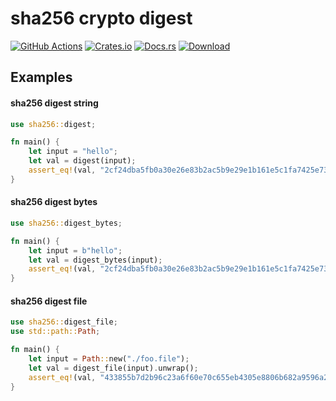 # sha256 crypto digest

[docsrs]: https://docs.rs/sha256

[![GitHub Actions](https://github.com/baoyachi/sha256-rs/workflows/check/badge.svg)](https://github.com/baoyachi/sha256-rs/actions?query=workflow%3Abuild)
[![Crates.io](https://img.shields.io/crates/v/sha256.svg)](https://crates.io/crates/sha256)
[![Docs.rs](https://docs.rs/sha256/badge.svg)](https://docs.rs/sha256)
[![Download](https://img.shields.io/crates/d/sha256)](https://crates.io/crates/sha256)


## Examples

#### sha256 digest string

```rust
use sha256::digest;

fn main() {
    let input = "hello";
    let val = digest(input);
    assert_eq!(val, "2cf24dba5fb0a30e26e83b2ac5b9e29e1b161e5c1fa7425e73043362938b9824")
}
```

#### sha256 digest bytes

```rust
use sha256::digest_bytes;

fn main() {
    let input = b"hello";
    let val = digest_bytes(input);
    assert_eq!(val, "2cf24dba5fb0a30e26e83b2ac5b9e29e1b161e5c1fa7425e73043362938b9824")
}
```

#### sha256 digest file

```rust
use sha256::digest_file;
use std::path::Path;

fn main() {
    let input = Path::new("./foo.file");
    let val = digest_file(input).unwrap();
    assert_eq!(val, "433855b7d2b96c23a6f60e70c655eb4305e8806b682a9596a200642f947259b1")
}
```

